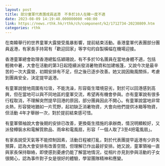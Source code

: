 ```yaml
---
layout: post
title: 部分童軍代表團成員返港　不多於10人在韓一度不適
date: 2023-08-09 14:19:40.000000000 +08:00
link: https://news.rthk.hk/rthk/ch/component/k2/1712734-20230809.htm
categories: rthk
---
```


在南韓舉行的世界童軍大露營受風暴影響，提前結束活動。香港童軍代表團部分團員返港，有家長手持寫有「歡迎回家」等字句的自製橫幅在機場迎接。

香港童軍總會助理香港總監伍穎珊說，有不多於10名團員在當地身體不適，包括輕微中暑，大會在活動的第3日起陸續派發消暑物資和加建帳篷，又說今次是最辛苦的一次大露營，初期安排有不足，但之後已逐步改善。她又說因颱風關係，考慮到團員安全，決定提早返港。

有童軍說營地周圍有垃圾，不能洗澡，形容衛生環境惡劣，對於可以回港感到高興，但在當地可以與不同地區的童軍交流，希望再有機會參與。亦有童軍說有很多行程取消，不理解突然提早回港的原因，部分團員因此不開心。有童軍說當地非常炎熱，形容營地猶如一片荒野，起初缺乏消暑物資，大會向他們提供冰箱等物資，但活動 4年才舉辦一次，對於提前結束感可惜。

有童軍領袖說大會後期的安排已改善，更換衛生措施的承辦商，情況明顯較好，又派發樽裝水和電解質飲品、雨傘和電風扇，形容「一個人取了3至4把電風扇」。

有家長說受天氣等不能控制因素，活動日程被打亂，對於代表團提早返港有少許失預算，認為大會安排有改善空間，但理解已作出最好安排。她又說，童軍領袖一直與家長保持聯絡，即使感到憂慮仍能了解當地情況，從相片亦見到參與活動的子女很開心，認為事件對子女是很好的體驗，學習團隊精神和應變。
